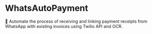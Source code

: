 # WhatsAutoPayment
🚀 Automate the process of receiving and linking payment receipts from WhatsApp with existing invoices using Twilio API and OCR.
